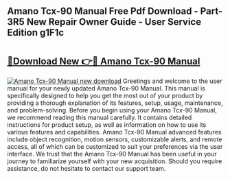 ## Amano Tcx-90 Manual Free Pdf Download - Part-3R5 New Repair Owner Guide - User Service Edition g1F1c

# <h2><a href="http://bc11712.oget.top/?id=Amano+Tcx-90+Manual">🔗Download New 👉🔴 Amano Tcx-90 Manual</a></h2>

[![Amano Tcx-90 Manual new download](https://i.imgur.com/5g1atiW.png)](http://bc11712.oget.top/?id=Amano+Tcx-90+Manual)
Greetings and welcome to the user manual for your newly updated Amano Tcx-90 Manual. This manual is specifically designed to help you get the most out of your product by providing a thorough explanation of its features, setup, usage, maintenance, and problem-solving. Before you begin using your Amano Tcx-90 Manual, we recommend reading this manual carefully. It contains detailed instructions for product setup, as well as information on how to use its various features and capabilities. Amano Tcx-90 Manual advanced features include object recognition, motion sensors, customizable alerts, and remote access, all of which can be customized to suit your preferences via the user interface. We trust that the Amano Tcx-90 Manual has been useful in your journey to familiarize yourself with your new acquisition. Should you require assistance, do not hesitate to contact our support team.
